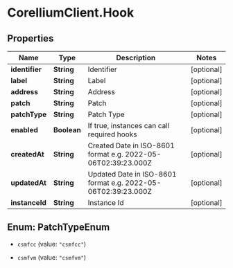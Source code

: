# CorelliumClient.Hook

## Properties

Name | Type | Description | Notes
------------ | ------------- | ------------- | -------------
**identifier** | **String** | Identifier | [optional] 
**label** | **String** | Label | [optional] 
**address** | **String** | Address | [optional] 
**patch** | **String** | Patch | [optional] 
**patchType** | **String** | Patch Type | [optional] 
**enabled** | **Boolean** | If true, instances can call required hooks | [optional] 
**createdAt** | **String** | Created Date in ISO-8601 format e.g. 2022-05-06T02:39:23.000Z | [optional] 
**updatedAt** | **String** | Updated Date in ISO-8601 format e.g. 2022-05-06T02:39:23.000Z | [optional] 
**instanceId** | **String** | Instance Id | [optional] 



## Enum: PatchTypeEnum


* `csmfcc` (value: `"csmfcc"`)

* `csmfvm` (value: `"csmfvm"`)




